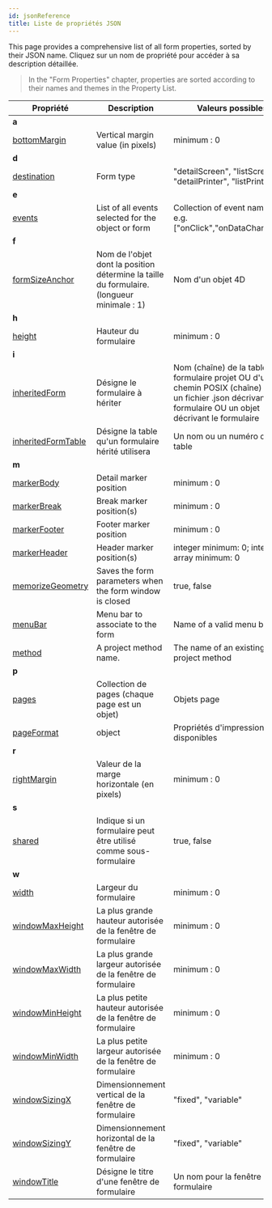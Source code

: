 ```yaml
---
id: jsonReference
title: Liste de propriétés JSON
---
```


This page provides a comprehensive list of all form properties, sorted by their JSON name. Cliquez sur un nom de propriété pour accéder à sa description détaillée.
> In the "Form Properties" chapter, properties are sorted according to their names and themes in the Property List.


| Propriété                                                               | Description                                                                                | Valeurs possibles                                                                                                                                                |
| ----------------------------------------------------------------------- | ------------------------------------------------------------------------------------------ | ---------------------------------------------------------------------------------------------------------------------------------------------------------------- |
| <a name="a">**a**</a>                                               |                                                                                            |                                                                                                                                                                  |
| [bottomMargin](properties_FormSize.md#vert-margin)                      | Vertical margin value (in pixels)                                                          | minimum : 0<a name="d"></a>                                                                                                                             |
| **d**                                                                   |                                                                                            |                                                                                                                                                                  |
| [destination](properties_FormProperties.md#form-type)                   | Form type                                                                                  | "detailScreen", "listScreen", "detailPrinter", "listPrinter"<a name="e"></a>                                                                            |
| **e**                                                                   |                                                                                            |                                                                                                                                                                  |
| [events](Events/overview.md)                                            | List of all events selected for the object or form                                         | Collection of event names, e.g. ["onClick","onDataChange"...].<a name="f"></a>                                                                          |
| **f**                                                                   |                                                                                            |                                                                                                                                                                  |
| [formSizeAnchor](properties_FormSize.md#form-size)                      | Nom de l'objet dont la position détermine la taille du formulaire. (longueur minimale : 1) | Nom d'un objet 4D<a name="h"></a>                                                                                                                       |
| **h**                                                                   |                                                                                            |                                                                                                                                                                  |
| [height](properties_FormSize.md#height)                                 | Hauteur du formulaire                                                                      | minimum : 0<a name="i"></a>                                                                                                                             |
| **i**                                                                   |                                                                                            |                                                                                                                                                                  |
| [inheritedForm](properties_FormProperties.md#inherited-form-name)       | Désigne le formulaire à hériter                                                            | Nom (chaîne) de la table ou du formulaire projet OU d'un chemin POSIX (chaîne) vers un fichier .json décrivant le formulaire OU un objet décrivant le formulaire |
| [inheritedFormTable](properties_FormProperties.md#inherited-form-table) | Désigne la table qu'un formulaire hérité utilisera                                         | Un nom ou un numéro de table<a name="m"></a>                                                                                                            |
| **m**                                                                   |                                                                                            |                                                                                                                                                                  |
| [markerBody](properties_Markers.md#form-detail)                         | Detail marker position                                                                     | minimum : 0                                                                                                                                                      |
| [markerBreak](properties_Markers.md#form-break)                         | Break marker position(s)                                                                   | minimum : 0                                                                                                                                                      |
| [markerFooter](properties_Markers.md#form-footer)                       | Footer marker position                                                                     | minimum : 0                                                                                                                                                      |
| [markerHeader](properties_Markers.md#forrm-header)                      | Header marker position(s)                                                                  | integer minimum: 0; integer array minimum: 0                                                                                                                     |
| [memorizeGeometry](properties_FormProperties.md#memorize-geometry)      | Saves the form parameters when the form window is closed                                   | true, false                                                                                                                                                      |
| [menuBar](properties_Menu.md#associated-menu-bar)                       | Menu bar to associate to the form                                                          | Name of a valid menu bar                                                                                                                                         |
| [method](properties_Action.md#method)                                   | A project method name.                                                                     | The name of an existing project method<a name="p"></a>                                                                                                  |
| **p**                                                                   |                                                                                            |                                                                                                                                                                  |
| [pages](properties_FormProperties.md#pages)                             | Collection de pages (chaque page est un objet)                                             | Objets page                                                                                                                                                      |
| [pageFormat](properties_Print.md#settings)                              | object                                                                                     | Propriétés d'impression disponibles<a name="r"></a>                                                                                                     |
| **r**                                                                   |                                                                                            |                                                                                                                                                                  |
| [rightMargin](properties_FormSize.md#hor-margin)                        | Valeur de la marge horizontale (en pixels)                                                 | minimum : 0<a name="s"></a>                                                                                                                             |
| **s**                                                                   |                                                                                            |                                                                                                                                                                  |
| [shared](properties_FormProperties.md#published-as-subform)             | Indique si un formulaire peut être utilisé comme sous-formulaire                           | true, false<a name="w"></a>                                                                                                                            |
| **w**                                                                   |                                                                                            |                                                                                                                                                                  |
| [width](properties_FormSize.md#width)                                   | Largeur du formulaire                                                                      | minimum : 0                                                                                                                                                      |
| [windowMaxHeight](properties_FormProperties.md#maximum-height)          | La plus grande hauteur autorisée de la fenêtre de formulaire                               | minimum : 0                                                                                                                                                      |
| [windowMaxWidth](properties_FormProperties.md#maximum-width)            | La plus grande largeur autorisée de la fenêtre de formulaire                               | minimum : 0                                                                                                                                                      |
| [windowMinHeight](properties_FormProperties.md#minimum-height)          | La plus petite hauteur autorisée de la fenêtre de formulaire                               | minimum : 0                                                                                                                                                      |
| [windowMinWidth](properties_FormProperties.md#minimum-width)            | La plus petite largeur autorisée de la fenêtre de formulaire                               | minimum : 0                                                                                                                                                      |
| [windowSizingX](properties_WindowSize.md#fixed-width)                   | Dimensionnement vertical de la fenêtre de formulaire                                       | "fixed", "variable"                                                                                                                                              |
| [windowSizingY](properties_WindowSize.md#fixed-height)                  | Dimensionnement horizontal de la fenêtre de formulaire                                     | "fixed", "variable"                                                                                                                                              |
| [windowTitle](properties_FormProperties.md#window-title)                | Désigne le titre d'une fenêtre de formulaire                                               | Un nom pour la fenêtre de formulaire                                                                                                                             |
